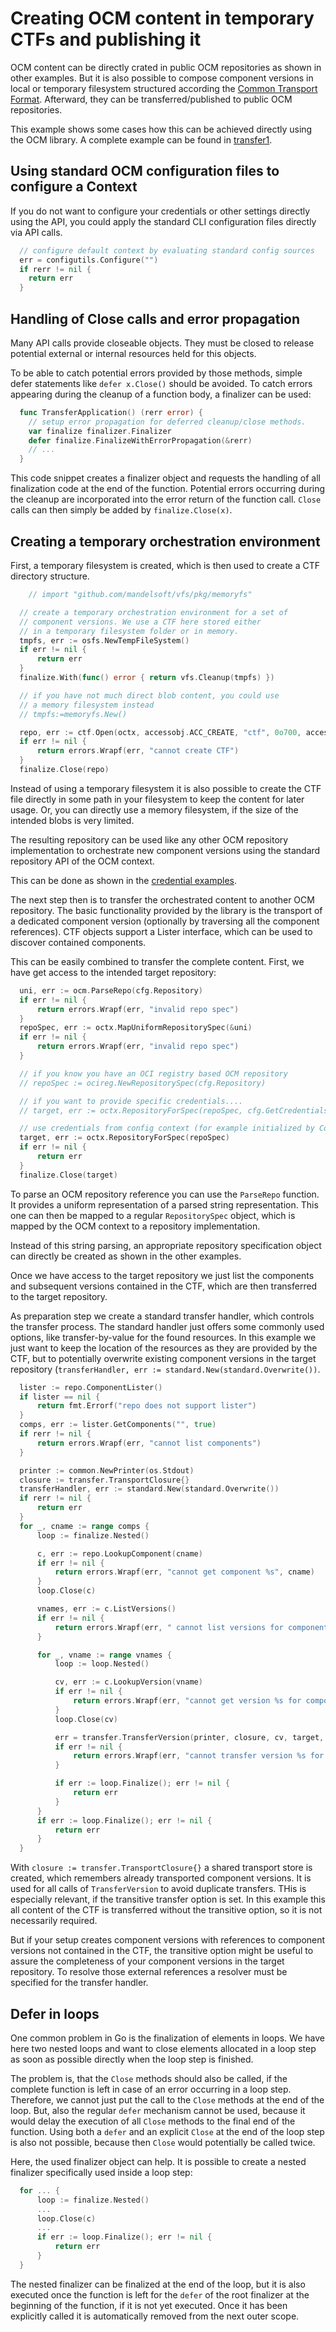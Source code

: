 # Creating OCM content in temporary CTFs and publishing it

OCM content can be directly crated in public OCM repositories as shown in other examples.
But it is also possible to compose component versions in local or temporary filesystem
structured according the [Common Transport Format](https://github.com/open-component-model/ocm-spec/blob/main/doc/01-model/01-model.md#component-repositories).
Afterward, they can be transferred/published to public OCM repositories.

This example shows some cases how this can be achieved directly using the OCM library.
A complete example can be found in [transfer1](transfer1/example.go).

## Using standard OCM configuration files to configure a Context

If you do not want to configure your credentials or other settings
directly using the API, you could apply the standard CLI configuration
files directly via API calls.

```go
  // configure default context by evaluating standard config sources
  err = configutils.Configure("")
  if rerr != nil {
    return err
  }
```

## Handling of Close calls and error propagation

Many API calls provide closeable objects. They must be closed to release
potential external or internal resources held for this objects.

To be able to catch potential errors provided by those methods, simple
defer statements like `defer x.Close()` should be avoided. To catch errors
appearing during the cleanup of a function body, a finalizer can be used:

```go
  func TransferApplication() (rerr error) {
    // setup error propagation for deferred cleanup/close methods.
    var finalize finalizer.Finalizer
    defer finalize.FinalizeWithErrorPropagation(&rerr)
    // ...
  }
```

This code snippet creates a finalizer object and requests the handling of
all finalization code at the end of the function. Potential errors occurring
during the cleanup are incorporated into the error return of the function
call. `Close` calls can then simply be added by `finalize.Close(x)`.

## Creating a temporary orchestration environment

First, a temporary filesystem is created, which is then used to
create a CTF directory structure.

```go
    // import "github.com/mandelsoft/vfs/pkg/memoryfs"

  // create a temporary orchestration environment for a set of
  // component versions. We use a CTF here stored either
  // in a temporary filesystem folder or in memory.
  tmpfs, err := osfs.NewTempFileSystem()
  if err != nil {
      return err
  }
  finalize.With(func() error { return vfs.Cleanup(tmpfs) })

  // if you have not much direct blob content, you could use
  // a memory filesystem instead
  // tmpfs:=memoryfs.New()

  repo, err := ctf.Open(octx, accessobj.ACC_CREATE, "ctf", 0o700, accessio.PathFileSystem(tmpfs), accessio.FormatDirectory)
  if err != nil {
      return errors.Wrapf(err, "cannot create CTF")
  }
  finalize.Close(repo)
```

Instead of using a temporary filesystem it is also possible to create the CTF file
directly in some path in your filesystem to keep the content for later usage.
Or, you can directly use a memory filesystem, if the size of the intended blobs is
very limited.

The resulting repository can be used like any other OCM repository implementation
to orchestrate new component versions using the standard repository API of the
OCM context.

This can be done as shown in the [credential examples](creds.md).

The next step then is to transfer the orchestrated content to another OCM repository.
The basic functionality provided by the library is the transport of a dedicated
component version (optionally by traversing all the component references).
CTF objects support a Lister interface, which can be used to discover contained
components.

This can be easily combined to transfer the complete content. First, we have
get access to the intended target repository:

```go
  uni, err := ocm.ParseRepo(cfg.Repository)
  if err != nil {
      return errors.Wrapf(err, "invalid repo spec")
  }
  repoSpec, err := octx.MapUniformRepositorySpec(&uni)
  if err != nil {
      return errors.Wrapf(err, "invalid repo spec")
  }

  // if you know you have an OCI registry based OCM repository
  // repoSpec := ocireg.NewRepositorySpec(cfg.Repository)

  // if you want to provide specific credentials....
  // target, err := octx.RepositoryForSpec(repoSpec, cfg.GetCredentials())

  // use credentials from config context (for example initialized by Configure above)
  target, err := octx.RepositoryForSpec(repoSpec)
  if err != nil {
      return err
  }
  finalize.Close(target)
```

To parse an OCM repository reference you can use the `ParseRepo` function.
It provides a uniform representation of a parsed string representation.
This one can then be mapped to a regular `RepositorySpec` object, which is mapped by the OCM context to a repository implementation.

Instead of this string parsing, an appropriate repository specification object
can directly be created as shown in the other examples.

Once we have access to the target repository we just list the
components and subsequent versions contained in the CTF, which are then
transferred to the target repository.

As preparation step we create a standard transfer handler,
which controls the transfer process. The standard handler
just offers some commonly used options, like transfer-by-value
for the found resources. In this example we just want to keep
the location of the resources as they are provided by the CTF,
but to potentially overwrite existing component versions in the
target repository (`transferHandler, err := standard.New(standard.Overwrite())`.

```go
  lister := repo.ComponentLister()
  if lister == nil {
      return fmt.Errorf("repo does not support lister")
  }
  comps, err := lister.GetComponents("", true)
  if rerr != nil {
      return errors.Wrapf(err, "cannot list components")
  }

  printer := common.NewPrinter(os.Stdout)
  closure := transfer.TransportClosure{}
  transferHandler, err := standard.New(standard.Overwrite())
  if rerr != nil {
      return err
  }
  for _, cname := range comps {
      loop := finalize.Nested()

      c, err := repo.LookupComponent(cname)
      if err != nil {
          return errors.Wrapf(err, "cannot get component %s", cname)
      }
      loop.Close(c)

      vnames, err := c.ListVersions()
      if err != nil {
          return errors.Wrapf(err, " cannot list versions for component %s", cname)
      }

      for _, vname := range vnames {
          loop := loop.Nested()

          cv, err := c.LookupVersion(vname)
          if err != nil {
              return errors.Wrapf(err, "cannot get version %s for component %s", vname, cname)
          }
          loop.Close(cv)

          err = transfer.TransferVersion(printer, closure, cv, target, transferHandler)
          if err != nil {
              return errors.Wrapf(err, "cannot transfer version %s for component %s", vname, cname)
          }

          if err := loop.Finalize(); err != nil {
              return err
          }
      }
      if err := loop.Finalize(); err != nil {
          return err
      }
  }
```

With `closure := transfer.TransportClosure{}` a shared transport store is
created, which remembers already transported component versions. It is
used for all calls of `TransferVersion` to avoid duplicate transfers.
THis is especially relevant, if the transitive transfer option is set.
In this example this all content of the CTF is transferred without the
transitive option, so it is not necessarily required.

But if your setup creates component versions with references to component
versions not contained in the CTF, the transitive option might be useful
to assure the completeness of your component versions in the target repository.
To resolve those external references a resolver must be specified for the
transfer handler.

## Defer in loops

One common problem in Go is the finalization of elements in loops.
We have here two nested loops and want to close elements allocated in a
loop step as soon as possible directly when the loop step is finished.

The problem is, that the `Close` methods should also be called, if the
complete function is left in case of an error occurring in a loop step.
Therefore, we cannot just put the call to the `Close` methods at the end of the loop.
But, also the regular `defer` mechanism cannot be used, because it would delay
the execution of all `Close` methods to the final end of the function.
Using both a `defer` and an explicit `Close` at the end of the loop step is also
not possible, because then `Close` would potentially be called twice.

Here, the used finalizer object can help. It is possible to
create a nested finalizer specifically used inside a loop step:

```go
  for ... {
      loop := finalize.Nested()
      ...
      loop.Close(c)
      ...
      if err := loop.Finalize(); err != nil {
          return err
      }
  }
```

The nested finalizer can be finalized at the end of the loop,
but it is also executed once the function is left for the `defer` of
the root finalizer at the beginning of the function, if it is not yet
executed. Once it has been explicitly called it is automatically removed
from the next outer scope.
